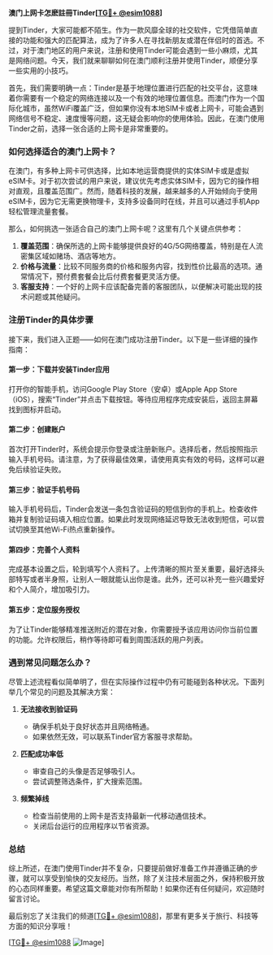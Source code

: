 **澳门上网卡怎麽註冊Tinder[[TG💪+ @esim1088](https://t.me/s/esim1088)]**

提到Tinder，大家可能都不陌生。作为一款风靡全球的社交软件，它凭借简单直接的功能和强大的匹配算法，成为了许多人在寻找新朋友或潜在伴侣时的首选。不过，对于澳门地区的用户来说，注册和使用Tinder可能会遇到一些小麻烦，尤其是网络问题。今天，我们就来聊聊如何在澳门顺利注册并使用Tinder，顺便分享一些实用的小技巧。

首先，我们需要明确一点：Tinder是基于地理位置进行匹配的社交平台，这意味着你需要有一个稳定的网络连接以及一个有效的地理位置信息。而澳门作为一个国际化城市，虽然WiFi覆盖广泛，但如果你没有本地SIM卡或者上网卡，可能会遇到网络信号不稳定、速度慢等问题，这无疑会影响你的使用体验。因此，在澳门使用Tinder之前，选择一张合适的上网卡是非常重要的。

### 如何选择适合的澳门上网卡？

在澳门，有多种上网卡可供选择，比如本地运营商提供的实体SIM卡或是虚拟eSIM卡。对于初次尝试的用户来说，建议优先考虑实体SIM卡，因为它的操作相对直观，且覆盖范围广。然而，随着科技的发展，越来越多的人开始倾向于使用eSIM卡，因为它无需更换物理卡，支持多设备同时在线，并且可以通过手机App轻松管理流量套餐。

那么，如何挑选一张适合自己的澳门上网卡呢？这里有几个关键点供参考：

1. **覆盖范围**：确保所选的上网卡能够提供良好的4G/5G网络覆盖，特别是在人流密集区域如赌场、酒店等地方。
2. **价格与流量**：比较不同服务商的价格和服务内容，找到性价比最高的选项。通常情况下，预付费套餐会比后付费套餐更灵活方便。
3. **客服支持**：一个好的上网卡应该配备完善的客服团队，以便解决可能出现的技术问题或其他疑问。

### 注册Tinder的具体步骤

接下来，我们进入正题——如何在澳门成功注册Tinder。以下是一些详细的操作指南：

#### 第一步：下载并安装Tinder应用
打开你的智能手机，访问Google Play Store（安卓）或Apple App Store（iOS），搜索“Tinder”并点击下载按钮。等待应用程序完成安装后，返回主屏幕找到图标并启动。

#### 第二步：创建账户
首次打开Tinder时，系统会提示你登录或注册新账户。选择后者，然后按照指示输入手机号码。请注意，为了获得最佳效果，请使用真实有效的号码，这样可以避免后续验证失败。

#### 第三步：验证手机号码
输入手机号码后，Tinder会发送一条包含验证码的短信到你的手机上。检查收件箱并复制验证码填入相应位置。如果此时发现网络延迟导致无法收到短信，可以尝试切换至其他Wi-Fi热点重新操作。

#### 第四步：完善个人资料
完成基本设置之后，轮到填写个人资料了。上传清晰的照片至关重要，最好选择头部特写或者半身照，让别人一眼就能认出你是谁。此外，还可以补充一些兴趣爱好和个人简介，增加吸引力。

#### 第五步：定位服务授权
为了让Tinder能够精准推送附近的潜在对象，你需要授予该应用访问你当前位置的功能。允许权限后，稍作等待即可看到周围活跃的用户列表。

### 遇到常见问题怎么办？

尽管上述流程看似简单明了，但在实际操作过程中仍有可能碰到各种状况。下面列举几个常见的问题及其解决方案：

1. **无法接收到验证码**
   - 确保手机处于良好状态并且网络畅通。
   - 如果依然无效，可以联系Tinder官方客服寻求帮助。

2. **匹配成功率低**
   - 审查自己的头像是否足够吸引人。
   - 尝试调整筛选条件，扩大搜索范围。

3. **频繁掉线**
   - 检查当前使用的上网卡是否支持最新一代移动通信技术。
   - 关闭后台运行的应用程序以节省资源。

### 总结

综上所述，在澳门使用Tinder并不复杂，只要提前做好准备工作并遵循正确的步骤，就可以享受到愉快的交友经历。当然，除了关注技术层面之外，保持积极开放的心态同样重要。希望这篇文章能对你有所帮助！如果你还有任何疑问，欢迎随时留言讨论。

最后别忘了关注我们的频道[[TG💪+ @esim1088](https://t.me/s/esim1088)]，那里有更多关于旅行、科技等方面的知识分享哦！

[[TG💪+ @esim1088](https://t.me/s/esim1088) ![Image](https://i.postimg.cc/4NQfJmqS/Snipaste-2025-05-13-00-14-12.png)]